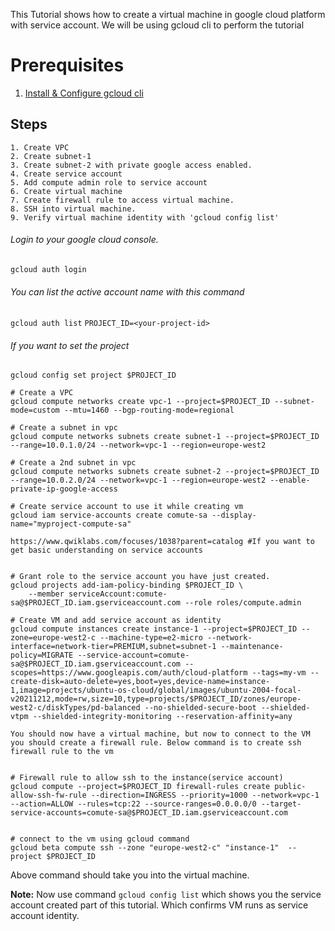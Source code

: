 This Tutorial shows how to create a virtual machine in google cloud platform with service account. We will be using gcloud cli to 
perform the tutorial

# Prerequisites

1. [Install & Configure gcloud cli](https://cloud.google.com/sdk/docs/install)


## Steps

```
1. Create VPC 
2. Create subnet-1
3. Create subnet-2 with private google access enabled.
4. Create service account
5. Add compute admin role to service account
6. Create virtual machine
7. Create firewall rule to access virtual machine.
8. SSH into virtual machine.
9. Verify virtual machine identity with 'gcloud config list'
```


###### Login to your google cloud console.
`gcloud auth login`


###### You can list the active account name with this command
`gcloud auth list`
`PROJECT_ID=<your-project-id>`

###### If you want to set the project
`gcloud config set project $PROJECT_ID`

```
# Create a VPC
gcloud compute networks create vpc-1 --project=$PROJECT_ID --subnet-mode=custom --mtu=1460 --bgp-routing-mode=regional

# Create a subnet in vpc
gcloud compute networks subnets create subnet-1 --project=$PROJECT_ID --range=10.0.1.0/24 --network=vpc-1 --region=europe-west2

# Create a 2nd subnet in vpc
gcloud compute networks subnets create subnet-2 --project=$PROJECT_ID --range=10.0.2.0/24 --network=vpc-1 --region=europe-west2 --enable-private-ip-google-access

# Create service account to use it while creating vm
gcloud iam service-accounts create comute-sa --display-name="myproject-compute-sa"

https://www.qwiklabs.com/focuses/1038?parent=catalog #If you want to get basic understanding on service accounts


# Grant role to the service account you have just created.
gcloud projects add-iam-policy-binding $PROJECT_ID \
    --member serviceAccount:comute-sa@$PROJECT_ID.iam.gserviceaccount.com --role roles/compute.admin

# Create VM and add service account as identity
gcloud compute instances create instance-1 --project=$PROJECT_ID --zone=europe-west2-c --machine-type=e2-micro --network-interface=network-tier=PREMIUM,subnet=subnet-1 --maintenance-policy=MIGRATE --service-account=comute-sa@$PROJECT_ID.iam.gserviceaccount.com --scopes=https://www.googleapis.com/auth/cloud-platform --tags=my-vm --create-disk=auto-delete=yes,boot=yes,device-name=instance-1,image=projects/ubuntu-os-cloud/global/images/ubuntu-2004-focal-v20211212,mode=rw,size=10,type=projects/$PROJECT_ID/zones/europe-west2-c/diskTypes/pd-balanced --no-shielded-secure-boot --shielded-vtpm --shielded-integrity-monitoring --reservation-affinity=any

You should now have a virtual machine, but now to connect to the VM you should create a firewall rule. Below command is to create ssh firewall rule to the vm


# Firewall rule to allow ssh to the instance(service account)
gcloud compute --project=$PROJECT_ID firewall-rules create public-allow-ssh-fw-rule --direction=INGRESS --priority=1000 --network=vpc-1 --action=ALLOW --rules=tcp:22 --source-ranges=0.0.0.0/0 --target-service-accounts=comute-sa@$PROJECT_ID.iam.gserviceaccount.com


# connect to the vm using gcloud command
gcloud beta compute ssh --zone "europe-west2-c" "instance-1"  --project $PROJECT_ID
```

Above command should take you into the virtual machine. 

__Note:__ Now use command `gcloud config list` which shows you the service account created part of this tutorial. Which confirms VM runs as service account identity.



